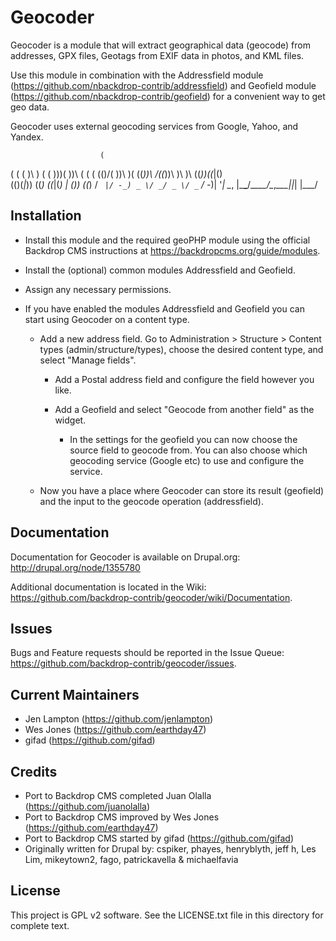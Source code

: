 Geocoder
========

Geocoder is a module that will extract geographical data (geocode) from
addresses, GPX files, Geotags from EXIF data in photos, and KML files.

Use this module in combination with the Addressfield module
(https://github.com/nbackdrop-contrib/addressfield) and Geofield module
(https://github.com/nbackdrop-contrib/geofield) for a convenient way to get
geo data.

Geocoder uses external geocoding services from Google, Yahoo, and Yandex.

                        (
 (  (    (               )\ )  (  (
 )\))(  ))\ (    (  (   (()/( ))\ )(
((_))\ /((_))\   )\ )\   ((_))((_|()\
 (()(_|_)) ((_) ((_|(_)  _| (_))  ((_)
/ _` |/ -_) _ \/ _/ _ \/ _` / -_)| '_|
\__, |\___\___/\__\___/\__,_\___||_|
|___/


Installation
------------

- Install this module and the required geoPHP module using the official
  Backdrop CMS instructions at https://backdropcms.org/guide/modules.

- Install the (optional) common modules Addressfield and Geofield.

- Assign any necessary permissions.

- If you have enabled the modules Addressfield and Geofield you can start using
  Geocoder on a content type.

  - Add a new address field. Go to Administration > Structure > Content types
    (admin/structure/types), choose the desired content type, and select
    "Manage fields".

    - Add a Postal address field and configure the field however you like.

    - Add a Geofield and select "Geocode from another field" as the widget.

      - In the settings for the geofield you can now choose the source field to
        geocode from. You can also choose which geocoding service (Google etc)
        to use and configure the service.

  - Now you have a place where Geocoder can store its result (geofield) and the
    input to the geocode operation (addressfield).


Documentation
-------------

Documentation for Geocoder is available on Drupal.org:
http://drupal.org/node/1355780

Additional documentation is located in the Wiki:
https://github.com/backdrop-contrib/geocoder/wiki/Documentation.

Issues
------

Bugs and Feature requests should be reported in the Issue Queue:
https://github.com/backdrop-contrib/geocoder/issues.


Current Maintainers
-------------------

- Jen Lampton (https://github.com/jenlampton)
- Wes Jones (https://github.com/earthday47)
- gifad (https://github.com/gifad)

Credits
-------

- Port to Backdrop CMS completed Juan Olalla (https://github.com/juanolalla)
- Port to Backdrop CMS improved by Wes Jones (https://github.com/earthday47)
- Port to Backdrop CMS started by gifad (https://github.com/gifad)
- Originally written for Drupal by: cspiker, phayes, henryblyth, jeff h,
  Les Lim, mikeytown2, fago, patrickavella & michaelfavia

License
-------

This project is GPL v2 software. See the LICENSE.txt file in this directory for
complete text.
